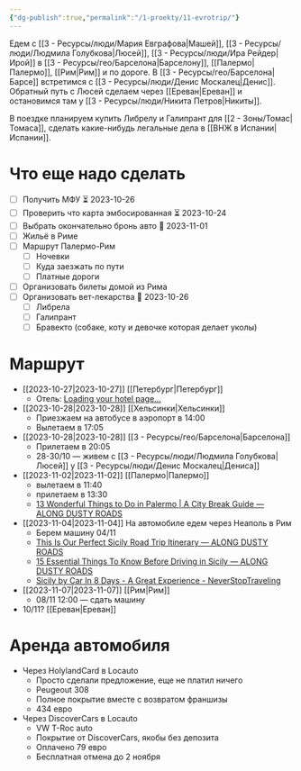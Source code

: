 ```yaml
---
{"dg-publish":true,"permalink":"/1-proekty/11-evrotrip/"}
---
```


Едем с [[3 - Ресурсы/люди/Мария Евграфова\|Машей]], [[3 - Ресурсы/люди/Людмила Голубкова\|Люсей]], [[3 - Ресурсы/люди/Ира Рейдер\|Ирой]] в [[3 - Ресурсы/гео/Барселона\|Барселону]], [[Палермо\|Палермо]], [[Рим\|Рим]] и по дороге. В [[3 - Ресурсы/гео/Барселона\|Барсе]] встретимся с [[3 - Ресурсы/люди/Денис Москалец\|Денис]]. Обратный путь с Люсей сделаем через [[Ереван\|Ереван]] и остановимся там у [[3 - Ресурсы/люди/Никита Петров\|Никиты]].

В поездке планируем купить Либрелу и Галипрант для [[2 - Зоны/Томас\|Томаса]], сделать какие-нибудь легальные дела в [[ВНЖ в Испании\|Испании]].
# Что еще надо сделать
- [ ] Получить МФУ ⏳ 2023-10-26
- [ ] Проверить что карта эмбосированная ⏳ 2023-10-24 
- [ ] Выбрать окончательно бронь авто 📅 2023-11-01 
- [ ] Жильё в Риме
- [ ] Маршрут Палермо-Рим
	- [ ] Ночевки
	- [ ] Куда заезжать по пути
	- [ ] Платные дороги
- [ ] Организовать билеты домой из Рима
- [ ] Организовать вет-лекарства 📅 2023-10-26 
	- [ ] Либрела
	- [ ] Галипрант
	- [ ] Бравекто (собаке, коту и девочке которая делает уколы)
# Маршрут
- [[2023-10-27\|2023-10-27]] [[Петербург\|Петербург]]
	- Отель: [Loading your hotel page...](https://ostrovok.ru/hotel/russia/st._petersburg/mid7377352/statsky_sovetnik_hotel/?q=2042&dates=27.10.2023-28.10.2023&guests=2&utm_source=mobile&utm_content=45F1DADC56CC3063053E3E3C538DC8FF&utm_medium=sharing&utm_campaign=hotelpage&sid=572277b6-d4eb-418f-9d0f-c3b6bd5f40da)
- [[2023-10-28\|2023-10-28]] [[Хельсинки\|Хельсинки]]
	- Приезжаем на автобусе в аэропорт в 14:00
	- Вылетаем в 17:05
- [[2023-10-28\|2023-10-28]] [[3 - Ресурсы/гео/Барселона\|Барселона]]
	- Прилетаем в 20:05
	- 28-30/10 — живем с [[3 - Ресурсы/люди/Людмила Голубкова\|Люсей]] у [[3 - Ресурсы/люди/Денис Москалец\|Дениса]]
- [[2023-11-02\|2023-11-02]] [[Палермо\|Палермо]]
	- вылетаем в 11:40
	- прилетаем в 13:30
	- [13 Wonderful Things to Do in Palermo | A City Break Guide — ALONG DUSTY ROADS](https://www.alongdustyroads.com/posts/things-to-do-in-palermo)
- [[2023-11-04\|2023-11-04]] На автомобиле едем через Неаполь в Рим
	- Берем машину 04/11 
	- [This Is Our Perfect Sicily Road Trip Itinerary — ALONG DUSTY ROADS](https://www.alongdustyroads.com/posts/west-sicily-road-trip-itinerary)
	- [15 Essential Things To Know Before Driving in Sicily — ALONG DUSTY ROADS](https://www.alongdustyroads.com/posts/driving-in-sicily-car-rental)
	- [Sicily by Car In 8 Days - A Great Experience - NeverStopTraveling](https://www.neverstoptraveling.com/sicily-by-car)
- [[2023-11-07\|2023-11-07]] [[Рим\|Рим]] 
	- 08/11 12:00 — сдать машину
- 10/11? [[Ереван\|Ереван]]

# Аренда автомобиля
- Через HolylandCard в Locauto
	- Просто сделали предложение, еще не платил ничего
	- Peugeout 308
	- Полное покрытие вместе с возвратом франшизы
	- 434 евро
- Через DiscoverCars в Locauto 
	- VW T-Roc auto
	- Покрытие от DiscoverCars, якобы без депозита
	- Оплачено 79 евро
	- Бесплатная отмена до 2 ноября